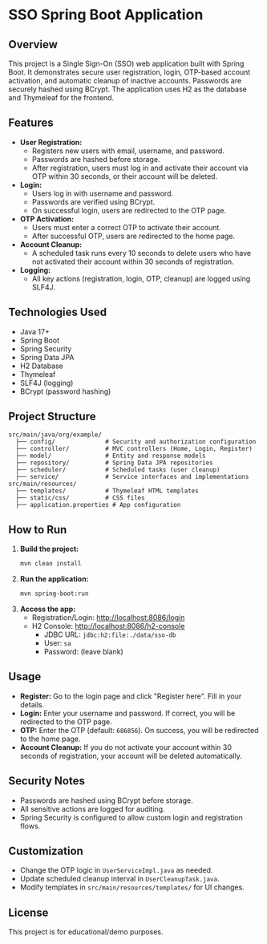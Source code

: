 # SSO Spring Boot Application

## Overview
This project is a Single Sign-On (SSO) web application built with Spring Boot. It demonstrates secure user registration, login, OTP-based account activation, and automatic cleanup of inactive accounts. Passwords are securely hashed using BCrypt. The application uses H2 as the database and Thymeleaf for the frontend.

## Features
- **User Registration:**
  - Registers new users with email, username, and password.
  - Passwords are hashed before storage.
  - After registration, users must log in and activate their account via OTP within 30 seconds, or their account will be deleted.
- **Login:**
  - Users log in with username and password.
  - Passwords are verified using BCrypt.
  - On successful login, users are redirected to the OTP page.
- **OTP Activation:**
  - Users must enter a correct OTP to activate their account.
  - After successful OTP, users are redirected to the home page.
- **Account Cleanup:**
  - A scheduled task runs every 10 seconds to delete users who have not activated their account within 30 seconds of registration.
- **Logging:**
  - All key actions (registration, login, OTP, cleanup) are logged using SLF4J.

## Technologies Used
- Java 17+
- Spring Boot
- Spring Security
- Spring Data JPA
- H2 Database
- Thymeleaf
- SLF4J (logging)
- BCrypt (password hashing)

## Project Structure
```
src/main/java/org/example/
  ├── config/              # Security and authorization configuration
  ├── controller/          # MVC controllers (Home, Login, Register)
  ├── model/               # Entity and response models
  ├── repository/          # Spring Data JPA repositories
  ├── scheduler/           # Scheduled tasks (user cleanup)
  ├── service/             # Service interfaces and implementations
src/main/resources/
  ├── templates/           # Thymeleaf HTML templates
  ├── static/css/          # CSS files
  ├── application.properties # App configuration
```

## How to Run
1. **Build the project:**
   ```bash
   mvn clean install
   ```
2. **Run the application:**
   ```bash
   mvn spring-boot:run
   ```
3. **Access the app:**
   - Registration/Login: [http://localhost:8086/login](http://localhost:8086/login)
   - H2 Console: [http://localhost:8086/h2-console](http://localhost:8086/h2-console)
     - JDBC URL: `jdbc:h2:file:./data/sso-db`
     - User: `sa`
     - Password: (leave blank)

## Usage
- **Register:** Go to the login page and click "Register here". Fill in your details.
- **Login:** Enter your username and password. If correct, you will be redirected to the OTP page.
- **OTP:** Enter the OTP (default: `686856`). On success, you will be redirected to the home page.
- **Account Cleanup:** If you do not activate your account within 30 seconds of registration, your account will be deleted automatically.

## Security Notes
- Passwords are hashed using BCrypt before storage.
- All sensitive actions are logged for auditing.
- Spring Security is configured to allow custom login and registration flows.

## Customization
- Change the OTP logic in `UserServiceImpl.java` as needed.
- Update scheduled cleanup interval in `UserCleanupTask.java`.
- Modify templates in `src/main/resources/templates/` for UI changes.

## License
This project is for educational/demo purposes.

